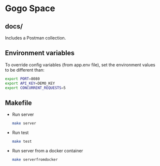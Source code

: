 # Gogo Space

## docs/
Includes a Postman collection.

## Environment variables
To override config variables (from app.env file), set the environment values to be different than:
```bash
export PORT=8080
export API_KEY=DEMO_KEY
export CONCURRENT_REQUESTS=5
```

## Makefile
- Run server
    ```bash
    make server
    ```

- Run test
    ```bash
    make test
    ```

- Run server from a docker container
    ```bash
    make serverfromdocker
    ```
